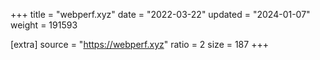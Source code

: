 +++
title = "webperf.xyz"
date = "2022-03-22"
updated = "2024-01-07"
weight = 191593

[extra]
source = "https://webperf.xyz"
ratio = 2
size = 187
+++
